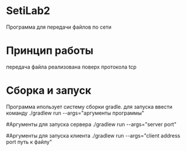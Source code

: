 # SetiLab2
Программа для передачи файлов по сети


# Принцип работы
передача файла реализована поверх протокола tcp

# Сборка и запуск
Программа ипользует систему сборки gradle. для запуска ввести команду ./gradlew run --args="аргументы программы"

#Аргументы для запуска сервера
./gradlew run --args="server port"

#Аргументы для запуска клиента
./gradlew run --args="client address port путь к файлу"
